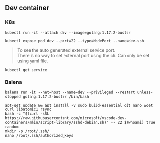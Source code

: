 ## Dev container

### K8s
```
kubectl run -it --attach dev --image=golang:1.17.2-buster
```
```
kubectl expose pod dev --port=22 --type=NodePort --name=dev-ssh
```

> To see the auto generated external service port.<br/>
There is no way to set external port using the cli. Can only be set using yaml file.
```
kubectl get service
```

### Balena

```
balena run -it --net=host --name=dev --privileged --restart unless-stopped golang:1.17.2-buster /bin/bash
```

```
apt-get update && apt install -y sudo build-essential git nano wget curl libatomic1 rsync
bash -c "$(curl -sSL https://raw.githubusercontent.com/microsoft/vscode-dev-containers/main/script-library/sshd-debian.sh)" -- 22 $(whoami) true random
mkdir -p /root/.ssh/
nano /root/.ssh/authorized_keys
```


